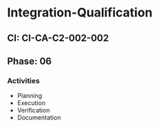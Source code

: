 # Integration-Qualification

## CI: CI-CA-C2-002-002
## Phase: 06

### Activities
- Planning
- Execution
- Verification
- Documentation
